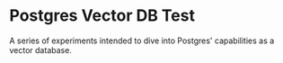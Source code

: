 # Postgres Vector DB Test

A series of experiments intended to dive into Postgres' capabilities as a vector database.
